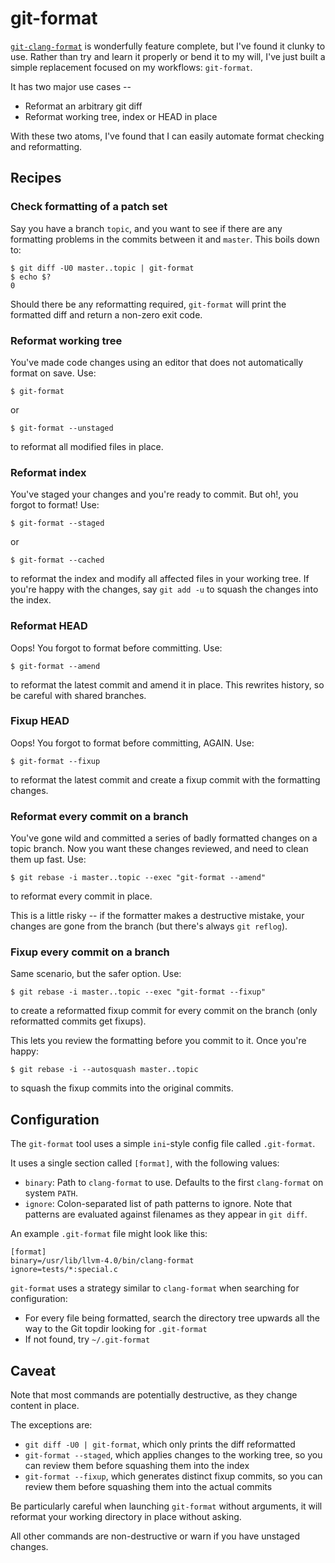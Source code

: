 # git-format

[`git-clang-format`][1] is wonderfully feature complete, but I've found it
clunky to use. Rather than try and learn it properly or bend it to my will, I've
just built a simple replacement focused on my workflows: `git-format`.

It has two major use cases --

* Reformat an arbitrary git diff
* Reformat working tree, index or HEAD in place

With these two atoms, I've found that I can easily automate format checking and
reformatting.

[1]: https://github.com/llvm-mirror/clang/blob/master/tools/clang-format/git-clang-format


## Recipes ##

### Check formatting of a patch set ###

Say you have a branch `topic`, and you want to see if there are any formatting
problems in the commits between it and `master`. This boils down to:

    $ git diff -U0 master..topic | git-format
    $ echo $?
    0

Should there be any reformatting required, `git-format` will print the formatted
diff and return a non-zero exit code.

### Reformat working tree ###

You've made code changes using an editor that does not automatically format on
save. Use:

    $ git-format

or

    $ git-format --unstaged

to reformat all modified files in place.

### Reformat index ###

You've staged your changes and you're ready to commit. But oh!, you forgot to
format! Use:

    $ git-format --staged

or

    $ git-format --cached

to reformat the index and modify all affected files in your working tree. If
you're happy with the changes, say `git add -u` to squash the changes into the
index.

### Reformat HEAD ###

Oops! You forgot to format before committing. Use:

    $ git-format --amend

to reformat the latest commit and amend it in place. This rewrites history, so
be careful with shared branches.

### Fixup HEAD ###

Oops! You forgot to format before committing, AGAIN. Use:

    $ git-format --fixup

to reformat the latest commit and create a fixup commit with the formatting
changes.

### Reformat every commit on a branch ###

You've gone wild and committed a series of badly formatted changes on a topic
branch. Now you want these changes reviewed, and need to clean them up
fast. Use:

    $ git rebase -i master..topic --exec "git-format --amend"

to reformat every commit in place.

This is a little risky -- if the formatter makes a destructive mistake, your
changes are gone from the branch (but there's always `git reflog`).

### Fixup every commit on a branch ###

Same scenario, but the safer option. Use:

    $ git rebase -i master..topic --exec "git-format --fixup"

to create a reformatted fixup commit for every commit on the branch (only
reformatted commits get fixups).

This lets you review the formatting before you commit to it. Once you're happy:

    $ git rebase -i --autosquash master..topic

to squash the fixup commits into the original commits.


## Configuration ##

The `git-format` tool uses a simple `ini`-style config file called
`.git-format`.

It uses a single section called `[format]`, with the following values:

* `binary`: Path to `clang-format` to use. Defaults to the first `clang-format`
  on system `PATH`.
* `ignore`: Colon-separated list of path patterns to ignore. Note that patterns
  are evaluated against filenames as they appear in `git diff`.

An example `.git-format` file might look like this:

    [format]
    binary=/usr/lib/llvm-4.0/bin/clang-format
    ignore=tests/*:special.c

`git-format` uses a strategy similar to `clang-format` when searching for
configuration:

* For every file being formatted, search the directory tree upwards all the way
  to the Git topdir looking for `.git-format`
* If not found, try `~/.git-format`


## Caveat ##

Note that most commands are potentially destructive, as they change content in
place.

The exceptions are:

* `git diff -U0 | git-format`, which only prints the diff reformatted
* `git-format --staged`, which applies changes to the working tree, so you can
  review them before squashing them into the index
* `git-format --fixup`, which generates distinct fixup commits, so you can
  review them before squashing them into the actual commits

Be particularly careful when launching `git-format` without arguments, it will
reformat your working directory in place without asking.

All other commands are non-destructive or warn if you have unstaged changes.
